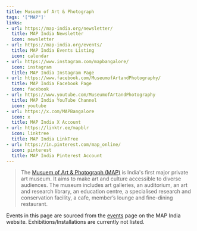```yaml
---
title: Musuem of Art & Photograph
tags: '["MAP"]'
links:
- url: https://map-india.org/newsletter/
  title: MAP India Newsletter
  icon: newsletter
- url: https://map-india.org/events/
  title: MAP India Events Listing
  icon: calendar
- url: https://www.instagram.com/mapbangalore/
  icon: instagram
  title: MAP India Instagram Page
- url: https://www.facebook.com/MuseumofArtandPhotography/
  title: MAP India Facebook Page
  icon: facebook
- url: https://www.youtube.com/MuseumofArtandPhotography
  title: MAP India YouTube Channel
  icon: youtube
- url: https://x.com/MAPBangalore
  icon: x
  title: MAP India X Account
- url: https://linktr.ee/mapblr
  icon: linktree
  title: MAP India LinkTree
- url: https://in.pinterest.com/map_online/
  icon: pinterest
  title: MAP India Pinterest Account
---
```

> The [Musuem of Art & Photograph (MAP)](https://map-india.org/) is India's
  first major private art museum. It aims to make art and culture accessible
  to diverse audiences. The museum includes art galleries, an auditorium, an
  art and research library, an education centre, a specialised research and
  conservation facility, a cafe, member’s lounge and fine-dining restaurant. 

Events in this page are sourced from the [events](https://map-india.org/events/)
page on the MAP India website. Exhibitions/Installations are currently not listed.